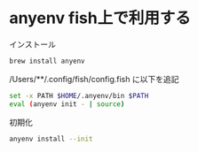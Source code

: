 # anyenv fish上で利用する
インストール

```sh
brew install anyenv
```


/Users/**/.config/fish/config.fish に以下を追記

```sh
set -x PATH $HOME/.anyenv/bin $PATH
eval (anyenv init - | source)
```

初期化

```sh
anyenv install --init
```
